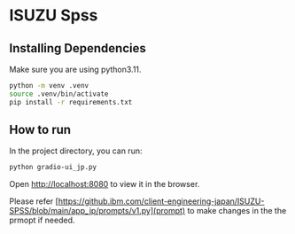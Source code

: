 # ISUZU Spss

## Installing Dependencies

Make sure you are using python3.11.

```bash
python -m venv .venv
source .venv/bin/activate
pip install -r requirements.txt
```

## How to run

In the project directory, you can run:

```bash
python gradio-ui_jp.py
```
Open [http://localhost:8080](http://localhost:8080) to view it in the browser.

Please refer [https://github.ibm.com/client-engineering-japan/ISUZU-SPSS/blob/main/app_jp/prompts/v1.py](prompt) to make changes in the the prmopt if needed.

